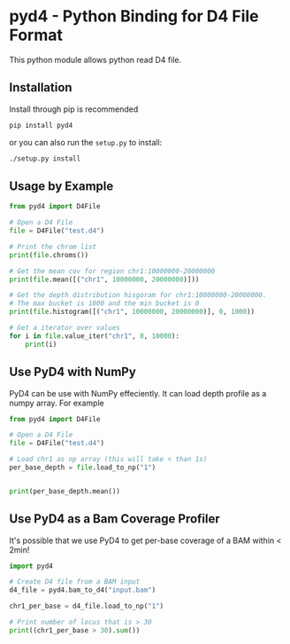 # pyd4 - Python Binding for D4 File Format

This python module allows python read D4 file.

## Installation

Install through pip is recommended

```bash
pip install pyd4
```

or you can also run the `setup.py` to install:

```bash
./setup.py install
```


## Usage by Example

```python
from pyd4 import D4File

# Open a D4 File
file = D4File("test.d4")

# Print the chrom list
print(file.chroms())

# Get the mean cov for region chr1:10000000-20000000
print(file.mean([("chr1", 10000000, 20000000)]))

# Get the depth distribution hisgoram for chr1:10000000-20000000. 
# The max bucket is 1000 and the min bucket is 0
print(file.histogram([("chr1", 10000000, 20000000)], 0, 1000))

# Get a iterator over values
for i in file.value_iter("chr1", 0, 10000):
	print(i)

```

## Use PyD4 with NumPy

PyD4 can be use with NumPy effeciently. It can load depth profile as a numpy array. For example

```python
from pyd4 import D4File

# Open a D4 File
file = D4File("test.d4")

# Load chr1 as np array (this will take < than 1s)
per_base_depth = file.load_to_np("1")


print(per_base_depth.mean())
```

## Use PyD4 as a Bam Coverage Profiler

It's possible that we use PyD4 to get per-base coverage of a BAM within < 2min!

```python
import pyd4

# Create D4 file from a BAM input
d4_file = pyd4.bam_to_d4("input.bam")

chr1_per_base = d4_file.load_to_np("1")

# Print number of locus that is > 30
print((chr1_per_base > 30).sum())
```
